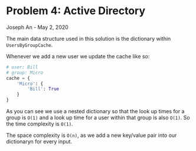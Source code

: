 # Problem 4: Active Directory
Joseph An - May 2, 2020

The main data structure used in this solution is the dictionary within `UsersByGroupCache`.

Whenever we add a new user we update the cache like so:
```python
# user: Bill
# group: Micro
cache = {
    'Micro': {
        'Bill': True
    }
}
```

As you can see we use a nested dictionary so that the look up times for a group is `O(1)` and a look up time for a user within that group is also `O(1)`. So the time complexity is `O(1)`.

The space complexity is `O(n)`, as we add a new key/value pair into our dictionaryn for every input.
